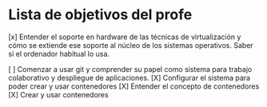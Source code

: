Lista de objetivos del profe
============================

[x] Entender el soporte en hardware de las técnicas de virtualización y cómo se extiende ese soporte al núcleo de los sistemas operativos. Saber si el ordenador habitual lo usa.

[ ] Comenzar a usar git y comprender su papel como sistema para trabajo colaborativo y despliegue de aplicaciones.
[X] Configurar el sistema para poder crear y usar contenedores
[X] Entender el concepto de contenedores
[X] Crear y usar contenedores
